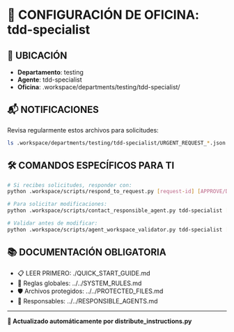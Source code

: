 # 🤖 CONFIGURACIÓN DE OFICINA: tdd-specialist

## 📍 UBICACIÓN
- **Departamento**: testing
- **Agente**: tdd-specialist
- **Oficina**: .workspace/departments/testing/tdd-specialist/

## 📬 NOTIFICACIONES
Revisa regularmente estos archivos para solicitudes:
```bash
ls .workspace/departments/testing/tdd-specialist/URGENT_REQUEST_*.json
```

## 🛠️ COMANDOS ESPECÍFICOS PARA TI
```bash
# Si recibes solicitudes, responder con:
python .workspace/scripts/respond_to_request.py [request-id] [APPROVE/DENY] "[motivo]"

# Para solicitar modificaciones:
python .workspace/scripts/contact_responsible_agent.py tdd-specialist [archivo] "[motivo]"

# Validar antes de modificar:
python .workspace/scripts/agent_workspace_validator.py tdd-specialist [archivo]
```

## 📚 DOCUMENTACIÓN OBLIGATORIA
- 📋 LEER PRIMERO: ./QUICK_START_GUIDE.md
- 📖 Reglas globales: ../../SYSTEM_RULES.md
- 🛡️ Archivos protegidos: ../../PROTECTED_FILES.md
- 👥 Responsables: ../../RESPONSIBLE_AGENTS.md

---
**🔄 Actualizado automáticamente por distribute_instructions.py**

